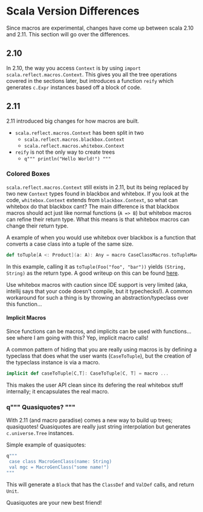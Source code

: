 # Scala Version Differences
Since macros are experimental, changes have come up between scala 2.10 and 2.11.  This section will go over the differences.

## 2.10
In 2.10, the way you access `Context` is by using `import scala.reflect.macros.Context`.  This gives you all the tree operations covered in the sections later, but introduces a function `reify` which generates `c.Expr` instances based off a block of code.

## 2.11
2.11 introduced big changes for how macros are built.

  * `scala.reflect.macros.Context` has been split in two
    *  `scala.reflect.macros.blackbox.Context`
    *  `scala.reflect.macros.whitebox.Context`
  * `reify` is not the only way to create trees
    * `q""" println("Hello World!") """`

### Colored Boxes
`scala.reflect.macros.Context` still exists in 2.11, but its being replaced by two new `Context` types found in blackbox and whitebox.  If you look at the code, `whitebox.Context` extends from `blackbox.Context`, so what can whitebox do that blackbox cant?  The main difference is that blackbox macros should act just like normal functions (`A => B`) but whitebox macros can refine their return type.  What this means is that whitebox macros can change their return type.

A example of when you would use whitebox over blackbox is a function that converts a case class into a tuple of the same size.

```scala
def toTuple[A <: Product](a: A): Any = macro CaseClassMacros.toTupleMacro[A]
```

In this example, calling it as `toTuple(Foo("foo", "bar"))` yields `(String, String)` as the return type.  A good writeup on this can be found [here](http://docs.scala-lang.org/overviews/macros/blackbox-whitebox.html).

Use whitebox macros with caution since IDE support is very limited (aka, intellij says that your code doesn't compile, but it typechecks!).  A common workaround for such a thing is by throwing an abstraction/typeclass over this function...

#### Implicit Macros
Since functions can be macros, and implicits can be used with functions... see where I am going with this?  Yep, implicit macro calls!

A common pattern of hiding that you are really using macros is by defining a typeclass that does what the user wants (`CaseToTuple`), but the creation of the typeclass instance is via a macro.

```scala
implicit def caseToTuple[C,T]: CaseToTuple[C, T] = macro ...
```

This makes the user API clean since its defering the real whitebox stuff internally; it encapsulates the real macro.

### q""" Quasiquotes? """
With 2.11 (and macro paradise) comes a new way to build up trees; quasiquotes!  Quasiquotes are really just string interpolation but generates `c.universe.Tree` instances.

Simple example of quasiquotes:

```scala
q"""
 case class MacroGenClass(name: String)
 val mgc = MacroGenClass("some name!")
"""
```

This will generate a `Block` that has the `ClassDef` and `ValDef` calls, and return `Unit`.

Quasiquotes are your new best friend!
